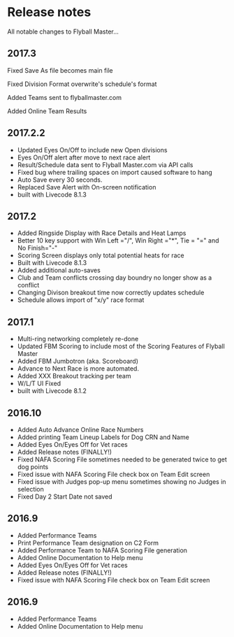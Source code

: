 # Release notes

All notable changes to Flyball Master...

## 2017.3

Fixed Save As file becomes main file

Fixed Division Format overwrite's schedule's format

Added Teams sent to flyballmaster.com

Added Online Team Results



## 2017.2.2

* Updated Eyes On/Off to include new Open divisions
* Eyes On/Off alert after move to next race alert
* Result/Schedule data sent to Flyball Master.com via API calls
* Fixed bug where trailing spaces on import caused software to hang
* Auto Save every 30 seconds.
* Replaced Save Alert with On-screen notification
* built with Livecode 8.1.3

## 2017.2

* Added Ringside Display with Race Details and Heat Lamps
* Better 10 key support with Win Left ="/", Win Right ="\*", Tie = "=" and No Finish="-"
* Scoring Screen displays only total potential heats for race
* Built with Livecode 8.1.3 
* Added additional auto-saves
* Club and Team conflicts crossing day boundry no longer show as a conflict
* Changing Divison breakout time now correctly updates schedule
* Schedule allows import of "x/y" race format

## 2017.1

* Multi-ring networking completely re-done
* Updated FBM Scoring to include most of the Scoring Features of Flyball Master
* Added FBM Jumbotron \(aka. Scoreboard\)
* Advance to Next Race is more automated.
* Added XXX Breakout tracking per team
* W/L/T UI Fixed
* built with Livecode 8.1.2

## 2016.10

* Added Auto Advance Online Race Numbers
* Added printing Team Lineup Labels for Dog CRN and Name
* Added Eyes On/Eyes Off for Vet races
* Added Release notes \(FINALLY!\)
* Fixed NAFA Scoring File sometimes needed to be generated twice to get dog points
* Fixed issue with NAFA Scoring File check box on Team Edit screen
* Fixed issue with Judges pop-up menu sometimes showing no Judges in selection
* Fixed Day 2 Start Date not saved

## 2016.9

* Added Performance Teams
* Print Performance Team designation on C2 Form
* Added Performance Team to NAFA Scoring File generation
* Added Online Documentation to Help menu
* Added Eyes On/Eyes Off for Vet races
* Added Release notes \(FINALLY!\)
* Fixed issue with NAFA Scoring File check box on Team Edit screen

## 2016.9

* Added Performance Teams
* Added Online Documentation to Help menu



